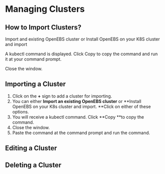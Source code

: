 # Managing Clusters

## How to Import Clusters?

Import and existing OpenEBS cluster or Install OpenEBS on your K8S cluster and import

A kubectl command is displayed. Click Copy to copy the command and run it at your command prompt.

Close the window.

## Importing a Cluster

1. Click on the **+** sign to add a cluster for importing.
2. You can either **Import an existing OpenEBS cluster** or **Install OpenEBS on your K8s cluster and import. **Click on either of these options.
3. You will receive a kubectl command. Click **Copy **to copy the command.
4. Close the window.
5. Paste the command at the command prompt and run the command.

## Editing a Cluster

## Deleting a Cluster



